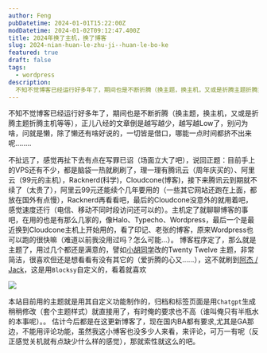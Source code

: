 ```yaml
---
author: Feng
pubDatetime: 2024-01-01T15:22:00Z
modDatetime: 2024-01-02T09:12:47.400Z
title: 2024年换了主机，换了博客
slug: 2024-nian-huan-le-zhu-ji--huan-le-bo-ke
featured: true
draft: false
tags:
  - wordpress
description:
  不知不觉博客已经运行好多年了，期间也是不断折腾（换主题，换主机，又或是折腾主题折腾主机等等），正儿八经的文章倒是越写越少，越写越Low了，别问为啥，问就是懒，除了懒还有啥好说的，一切皆是借口，哪能一点时间都挤不出来呢
---
```

不知不觉博客已经运行好多年了，期间也是不断折腾（换主题，换主机，又或是折腾主题折腾主机等等），正儿八经的文章倒是越写越少，越写越Low了，别问为啥，问就是懒，除了懒还有啥好说的，一切皆是借口，哪能一点时间都挤不出来呢........

<!--more-->

不扯远了，感觉再扯下去有点在写罪已诏（场面立大了吧），说回正题：目前手上的VPS还有不少，都是脑袋一热就刷刷了，理一理有腾讯云（周年庆买的）、阿里云（99元的主机），Racknerd(科学)，Cloudcone(博客)，接下来腾讯云到期就不续了（太贵了），阿里云99元还能续个几年要用的（一些其它网站还跑在上面，都放在国外有点慢），Racknerd再看看吧，最后的Cloudcone没意外的就用着吧，感觉速度还行（电信、移动不同时段访问还可以的）。主机定了就聊聊博客的事吧，在用的也是有那么几家的，像Halo、Typecho、Wordpress，最后一个是最近换到Cloudcone主机上开始用的，看了印记、老张的博客，原来Wordpress也可以跑的很快嘛（难道以前我没用过吗？怎么可能...）。
博客程序定了，那么就是主题了，用过几个都还是满意的，譬如[小胡同学](https://yinji.org/ "小胡同学")改的Twenty Twelve 主题，非常简洁，很喜欢但还是想看看有没有其它的（爱折腾的心又……），这不就刷到[阿杰 / Jack](https://veryjack.com/ "阿杰 / Jack")，这是用`Blocksy`自定义的，看着就喜欢

![](https://api.uu126.cn/wp-content/uploads/2024/01/1704075265-Blocksy.jpg?imageView2/1/w/600/h/450/interlace/1#)

本站目前用的主题就是用其自定义功能制作的，归档和标签页面是用`Chatgpt`生成稍稍修改（套个主题样式）就直接用了，有时俺的要求也不高（谁叫俺只有半瓶水的本事呢）。。
估计今后都是在这更新博客了，现在国内BA都有要求,尤其是GA那边，不能用评论功能，虽然我这小博客也没多少人来看，来评论，可万一有呢（反正感觉关机就有点缺少什么样的感觉），那就索性就这么的吧。
